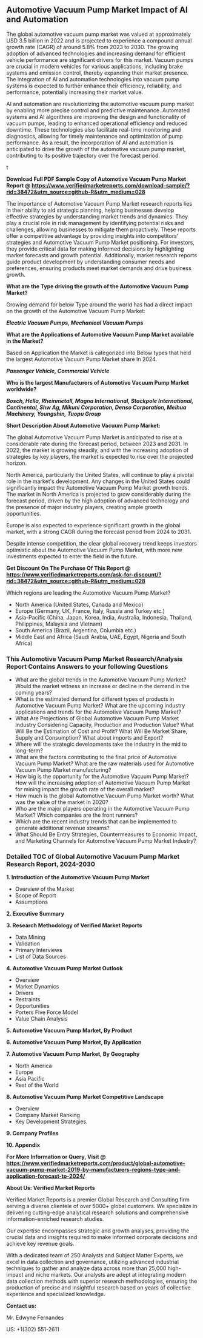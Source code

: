 <h2>Automotive Vacuum Pump Market Impact of AI and Automation</h2><p>The global automotive vacuum pump market was valued at approximately USD 3.5 billion in 2022 and is projected to experience a compound annual growth rate (CAGR) of around 5.8% from 2023 to 2030. The growing adoption of advanced technologies and increasing demand for efficient vehicle performance are significant drivers for this market. Vacuum pumps are crucial in modern vehicles for various applications, including brake systems and emission control, thereby expanding their market presence. The integration of AI and automation technologies into vacuum pump systems is expected to further enhance their efficiency, reliability, and performance, potentially increasing their market value.</p><p>AI and automation are revolutionizing the automotive vacuum pump market by enabling more precise control and predictive maintenance. Automated systems and AI algorithms are improving the design and functionality of vacuum pumps, leading to enhanced operational efficiency and reduced downtime. These technologies also facilitate real-time monitoring and diagnostics, allowing for timely maintenance and optimization of pump performance. As a result, the incorporation of AI and automation is anticipated to drive the growth of the automotive vacuum pump market, contributing to its positive trajectory over the forecast period.</p>t</p><p id="" class=""><strong>Download Full PDF Sample Copy of Automotive Vacuum Pump Market Report @ <a href="https://www.verifiedmarketreports.com/download-sample/?rid=38472&utm_source=github-R&utm_medium=028" target="_blank">https://www.verifiedmarketreports.com/download-sample/?rid=38472&utm_source=github-R&utm_medium=028</a></strong></p><p>The importance of&nbsp;Automotive Vacuum Pump Market research reports lies in their ability to aid strategic planning, helping businesses develop effective strategies by understanding market trends and dynamics. They play a crucial role in risk management by identifying potential risks and challenges, allowing businesses to mitigate them proactively. These reports offer a competitive advantage by providing insights into competitors' strategies and Automotive Vacuum Pump Market positioning. For investors, they provide critical data for making informed decisions by highlighting market forecasts and growth potential. Additionally, market research reports guide product development by understanding consumer needs and preferences, ensuring products meet market demands and drive business growth.</p><p><strong>What are the&nbsp;Type driving the growth of the Automotive Vacuum Pump Market?</strong></p><p id="" class="">Growing demand for below Type around the world has had a direct impact on the growth of the Automotive Vacuum Pump Market:</p><em><strong>Electric Vacuum Pumps, Mechanical Vacuum Pumps</strong></em></p><strong>What are the&nbsp;Applications&nbsp;of Automotive Vacuum Pump Market available in the Market?</strong></p><p id="" class="">Based on Application the Market is categorized into Below types that held the largest Automotive Vacuum Pump Market share In 2024.</p><em><strong>Passenger Vehicle, Commercial Vehicle</strong></em></p><strong>Who is the largest Manufacturers of Automotive Vacuum Pump Market worldwide?</strong></p><p><em><strong>Bosch, Hella, Rheinmetall, Magna International, Stackpole International, Continental, Shw Ag, Mikuni Corporation, Denso Corporation, Meihua Machinery, Youngshin, Tuopu Group</strong></em></p><p id="" class=""><strong>Short Description About Automotive Vacuum Pump Market:</strong></p><p>The global Automotive Vacuum Pump Market is anticipated to rise at a considerable rate during the forecast period, between 2023 and 2031. In 2022, the market is growing steadily, and with the increasing adoption of strategies by key players, the market is expected to rise over the projected horizon.</p><p>North America, particularly the United States, will continue to play a pivotal role in the market's development. Any changes in the United States could significantly impact the Automotive Vacuum Pump Market growth trends. The market in North America is projected to grow considerably during the forecast period, driven by the high adoption of advanced technology and the presence of major industry players, creating ample growth opportunities.</p><p>Europe is also expected to experience significant growth in the global market, with a strong CAGR during the forecast period from 2024 to 2031.</p><p>Despite intense competition, the clear global recovery trend keeps investors optimistic about the Automotive Vacuum Pump Market, with more new investments expected to enter the field in the future.</p><p id="" class=""><strong>Get Discount On The Purchase Of This Report @ <a href="https://www.verifiedmarketreports.com/ask-for-discount/?rid=38472&utm_source=github-R&utm_medium=028" target="_blank">https://www.verifiedmarketreports.com/ask-for-discount/?rid=38472&utm_source=github-R&utm_medium=028</a></strong></p>Which regions are leading the Automotive Vacuum Pump Market?</p><ul><li>North America (United States, Canada and Mexico)</li><li>Europe (Germany, UK, France, Italy, Russia and Turkey etc.)</li><li>Asia-Pacific (China, Japan, Korea, India, Australia, Indonesia, Thailand, Philippines, Malaysia and Vietnam)</li><li>South America (Brazil, Argentina, Columbia etc.)</li><li>Middle East and Africa (Saudi Arabia, UAE, Egypt, Nigeria and South Africa)</li></ul><h3 id="" class="">This Automotive Vacuum Pump Market Research/Analysis Report Contains Answers to your following Questions</h3><ul><li>What are the global trends in the Automotive Vacuum Pump Market? Would the market witness an increase or decline in the demand in the coming years?</li><li>What is the estimated demand for different types of products in Automotive Vacuum Pump Market? What are the upcoming industry applications and trends for the Automotive Vacuum Pump Market?</li><li>What Are Projections of Global Automotive Vacuum Pump Market Industry Considering Capacity, Production and Production Value? What Will Be the Estimation of Cost and Profit? What Will Be Market Share, Supply and Consumption? What about imports and Export?</li><li>Where will the strategic developments take the industry in the mid to long-term?</li><li>What are the factors contributing to the final price of Automotive Vacuum Pump Market? What are the raw materials used for Automotive Vacuum Pump Market manufacturing?</li><li>How big is the opportunity for the Automotive Vacuum Pump Market? How will the increasing adoption of Automotive Vacuum Pump Market for mining impact the growth rate of the overall market?</li><li>How much is the global Automotive Vacuum Pump Market worth? What was the value of the market In 2020?</li><li>Who are the major players operating in the Automotive Vacuum Pump Market? Which companies are the front runners?</li><li>Which are the recent industry trends that can be implemented to generate additional revenue streams?</li><li>What Should Be Entry Strategies, Countermeasures to Economic Impact, and Marketing Channels for Automotive Vacuum Pump Market Industry?</li></ul><h3 id="" class="">Detailed TOC of Global Automotive Vacuum Pump Market Research Report, 2024-2030</h3><p id="" class=""><strong>1. Introduction of the Automotive Vacuum Pump Market</strong></p><ul><li>Overview of the Market</li><li>Scope of Report</li><li>Assumptions</li></ul><p id="" class=""><strong>2. Executive Summary</strong></p><p id="" class=""><strong>3. Research Methodology of Verified Market Reports</strong></p><ul><li>Data Mining</li><li>Validation</li><li>Primary Interviews</li><li>List of Data Sources</li></ul><p id="" class=""><strong>4. Automotive Vacuum Pump Market Outlook</strong></p><ul><li>Overview</li><li>Market Dynamics</li><li>Drivers</li><li>Restraints</li><li>Opportunities</li><li>Porters Five Force Model</li><li>Value Chain Analysis</li></ul><p id="" class=""><strong>5. Automotive Vacuum Pump Market, By Product</strong></p><p id="" class=""><strong>6. Automotive Vacuum Pump Market, By Application</strong></p><p id="" class=""><strong>7. Automotive Vacuum Pump Market, By Geography</strong></p><ul><li>North America</li><li>Europe</li><li>Asia Pacific</li><li>Rest of the World</li></ul><p id="" class=""><strong>8. Automotive Vacuum Pump Market Competitive Landscape</strong></p><ul><li>Overview</li><li>Company Market Ranking</li><li>Key Development Strategies</li></ul><p id="" class=""><strong>9. Company Profiles</strong></p><p id="" class=""><strong>10. Appendix</strong></p><p id="" class=""><strong>For More Information or Query, Visit @ <a href="https://www.verifiedmarketreports.com/product/global-automotive-vacuum-pump-market-2019-by-manufacturers-regions-type-and-application-forecast-to-2024/" target="_blank">https://www.verifiedmarketreports.com/product/global-automotive-vacuum-pump-market-2019-by-manufacturers-regions-type-and-application-forecast-to-2024/</a></strong></p><p id="" class=""><strong>About Us: Verified Market Reports</strong></p><p id="" class="">Verified Market Reports is a premier Global Research and Consulting firm serving a diverse clientele of over 5000+ global customers. We specialize in delivering cutting-edge analytical research solutions and comprehensive information-enriched research studies.</p><p id="" class="">Our expertise encompasses strategic and growth analyses, providing the crucial data and insights required to make informed corporate decisions and achieve key revenue goals.</p><p id="" class="">With a dedicated team of 250 Analysts and Subject Matter Experts, we excel in data collection and governance, utilizing advanced industrial techniques to gather and analyze data across more than 25,000 high-impact and niche markets. Our analysts are adept at integrating modern data collection methods with superior research methodologies, ensuring the production of precise and insightful research based on years of collective experience and specialized knowledge.</p><p id="" class=""><strong>Contact us:</strong></p><p id="" class="">Mr. Edwyne Fernandes</p><p id="" class="">US: +1(302) 551-2611</p>